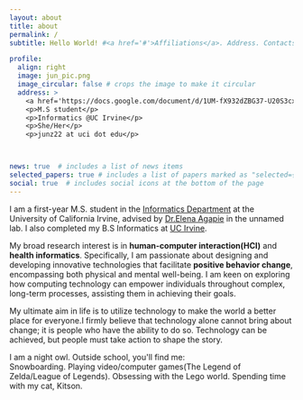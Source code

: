```yaml
---
layout: about
title: about
permalink: /
subtitle: Hello World! #<a href='#'>Affiliations</a>. Address. Contacts. Moto. Etc.

profile:
  align: right
  image: jun_pic.png
  image_circular: false # crops the image to make it circular
  address: >
    <a href='https://docs.google.com/document/d/1UM-fX932dZBG37-U20S3cxHxFqzVsAEx-6WSG7daR7w/edit?usp=sharing'target="_blank">CV</a>
    <p>M.S student</p>
    <p>Informatics @UC Irvine</p>
    <p>She/Her</p>
    <p>junz22 at uci dot edu</p>



news: true  # includes a list of news items
selected_papers: true # includes a list of papers marked as "selected={true}"
social: true  # includes social icons at the bottom of the page
---
```

I am a first-year M.S. student in the [Informatics Department](https://www.informatics.uci.edu/) at the University of California Irvine, advised by [Dr.Elena Agapie]( https://eagapie.com/) in the unnamed lab. I also completed my B.S Informatics at [UC Irvine](https://uci.edu/).

My broad research interest is in **human-computer interaction(HCI)** and **health informatics**. Specifically, I am passionate about designing and developing innovative technologies that facilitate **positive behavior change**, encompassing both physical and mental well-being. I am keen on exploring how computing technology can empower individuals throughout complex, long-term processes, assisting them in achieving their goals.

My ultimate aim in life is to utilize technology to make the world a better place for everyone.I firmly believe that technology alone cannot bring about change; it is people who have the ability to do so. Technology can be achieved, but people must take action to shape the story.

I am a night owl. Outside school, you'll find me:  
Snowboarding. Playing video/computer games(The Legend of Zelda/League of Legends). Obsessing with the Lego world. Spending time with my cat, Kitson.
